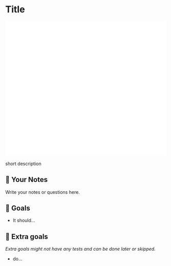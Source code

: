 # Title

<picture>
  <source srcset="./.internal/screenshot-dark.png" media="(prefers-color-scheme: dark)">
  <img src="./.internal/screenshot-light.png">
</picture>

short description

## 📝 Your Notes

Write your notes or questions here.

## 🎯 Goals

- It should...

## 💪 Extra goals

_Extra goals might not have any tests and can be done later or skipped._

- do...
